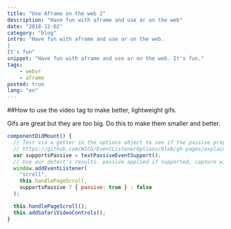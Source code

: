 ```yaml
---
title: "Use Aframe on the web 2"
description: "Have fun with aframe and use ar on the web"
date: "2018-12-02"
category: "blog"
intro: "Have fun with aframe and use ar on the web.
|
It's fun"
snippet: "Have fun with aframe and use ar on the web. It's fun."
tags:
    - webvr
    - aframe
posted: true
lang: "en"
---
```


##How to use the video tag to make better, lightweight gifs.

Gifs are great but they are too big. Do this to make them smaller and better.

```javascript
componentDidMount() {
  // Test via a getter in the options object to see if the passive property is accessed
  // https://github.com/WICG/EventListenerOptions/blob/gh-pages/explainer.md#feature-detection
  var supportsPassive = textPassiveEventSupport();
  // Use our detect's results. passive applied if supported, capture will be false either way.
  window.addEventListener(
    "scroll",
    this.handlePageScroll,
    supportsPassive ? { passive: true } : false
  );

  this.handlePageScroll();
  this.addSafariVideoControls();
}
```